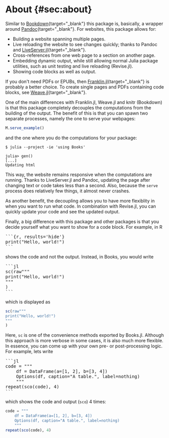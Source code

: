 # About {#sec:about}

Similar to [Bookdown](https://bookdown.org){target="_blank"} this package is, basically, a wrapper around [Pandoc](https://pandoc.org/){target="_blank"}.
For websites, this package allows for:

- Building a website spanning multiple pages.
- Live reloading the website to see changes quickly; thanks to Pandoc and [LiveServer.jl](https://github.com/tlienart/LiveServer.jl){target="_blank"}.
- Cross-references from one web page to a section on another page.
- Embedding dynamic output, while still allowing normal Julia package utilities, such as unit testing and live reloading (Revise.jl).
- Showing code blocks as well as output.

If you don't need PDFs or EPUBs, then [Franklin.jl](https://github.com/tlienart/Franklin.jl){target="_blank"} is probably a better choice.
To create single pages and PDFs containing code blocks, see [Weave.jl](https://github.com/JunoLab/Weave.jl){target="_blank"}.

One of the main differences with Franklin.jl, Weave.jl and knitr (Bookdown) is that this package completely decouples the computations from the building of the output.
The benefit of this is that you can spawn two separate processes, namely the one to serve your webpages:

```jl
M.serve_example()
```

and the one where you do the computations for your package:

```
$ julia --project -ie 'using Books'

julia> gen()
[...]
Updating html
```

This way, the website remains responsive when the computations are running.
Thanks to LiveServer.jl and Pandoc, updating the page after changing text or code takes less than a second.
Also, because the `serve` process does relatively few things, it almost never crashes.

As another benefit, the decoupling allows you to have more flexiblity in when you want to run what code.
In combination with Revise.jl, you can quickly update your code and see the updated output.

Finally, a big difference with this package and other packages is that you decide yourself what you want to show for a code block.
For example, in R

<pre>
```{r, results='hide'}
print("Hello, world!")
```
</pre>

shows the code and not the output.
Instead, in Books, you would write

<pre>
```jl
sc(raw"""
print("Hello, world!")
"""
)
```
</pre>

which is displayed as

```jl
sc(raw"""
print("Hello, world!")
"""
)
```

Here, `sc` is one of the convenience methods exported by Books.jl.
Although this approach is more verbose in some cases, it is also much more flexible.
In essence, you can come up with your own pre- or post-processing logic.
For example, lets write

<pre>
```jl
code = """
    df = DataFrame(a=[1, 2], b=[3, 4])
    Options(df, caption="A table.", label=nothing)
    """
repeat(sco(code), 4)
```
</pre>

which shows the code and output (`sco`) 4 times:

```jl
code = """
    df = DataFrame(a=[1, 2], b=[3, 4])
    Options(df, caption="A table.", label=nothing)
    """
repeat(sco(code), 4)
```


